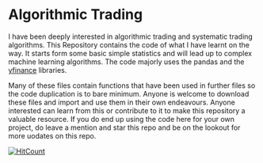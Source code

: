 # Algorithmic Trading

I have been deeply interested in algorithmic trading and systematic trading algorithms. This Repository contains the code of what I have learnt on the way. It starts form some basic simple statistics and will lead up to complex machine learning algorithms. The code majorly uses the pandas and the [yfinance](https://github.com/ranaroussi/yfinance) libraries.

Many of these files contain functions that have been used in further files so the code duplication is to bare minimum. Anyone is welcome to download these files and import and use them in their own endeavours. Anyone interested can learn from this or contribute to it to make this repository a valuable resource. If you do end up using the code here for your own project, do leave a mention and star this repo and be on the lookout for more uodates on this repo. 


[![HitCount](http://hits.dwyl.com/ApurvShah007/Algorithmic_trading.svg)](http://hits.dwyl.com/ApurvShah007/Algorithmic_trading)


